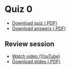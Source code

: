 # Quiz 0

* [Download quiz (.PDF)](http://cdn.cs50.net/2012/fall/quizzes/0/quiz0.pdf)
* [Download answers (.PDF)](http://cdn.cs50.net/2012/fall/quizzes/0/key0.pdf)

## Review session

* [Watch video (YouTube)](http://www.youtube.com/watch?v=5nAmeSOeWMI)
* [Download slides (.PDF)](http://cdn.cs50.net/2012/fall/quizzes/0/review0.pdf)

